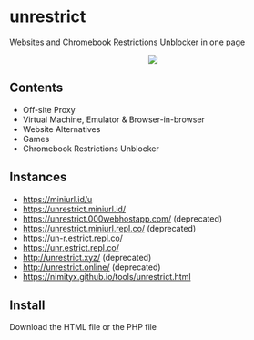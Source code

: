 # unrestrict
Websites and Chromebook Restrictions Unblocker in one page

<p align="center">
  <a href="https://miniurl.id/tools/link-click-analytics?ref=github&page=https%3A%2F%2Fgithub.com%2FNimityx%2Funrestrict&redirto=https%3A%2F%2Fgithub.com%2FNimityx%2Funrestrict%2Farchive%2Fmain.zip&event=download_image_click&message=nimityx_unrestrict"><img src="https://raw.githubusercontent.com/Nimityx/unrestrict/main/unrestrict_screenshot.png" /></a>
</p>

## Contents
- Off-site Proxy
- Virtual Machine, Emulator & Browser-in-browser
- Website Alternatives
- Games
- Chromebook Restrictions Unblocker

## Instances
- https://miniurl.id/u
- https://unrestrict.miniurl.id/
- https://unrestrict.000webhostapp.com/ (deprecated)
- https://unrestrict.miniurl.repl.co/ (deprecated)
- https://un-r.estrict.repl.co/
- https://unr.estrict.repl.co/
- http://unrestrict.xyz/ (deprecated)
- http://unrestrict.online/ (deprecated)
- https://nimityx.github.io/tools/unrestrict.html

## Install
Download the HTML file or the PHP file
